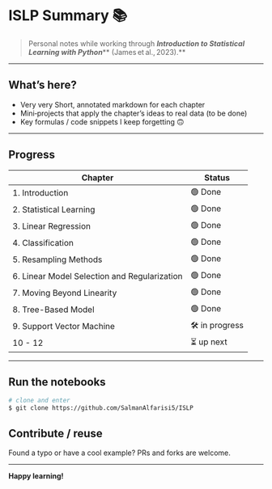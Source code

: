# ISLP Summary 📚

> Personal notes while working through ***Introduction to Statistical Learning with Python***** (James et al., 2023).**

---

## What’s here?

- Very very Short, annotated markdown for each chapter
- Mini‑projects that apply the chapter’s ideas to real data (to be done)
- Key formulas / code snippets I keep forgetting 🙃

---

## Progress

| Chapter                 | Status         |
| ----------------------- | -------------- |
| 1. Introduction | 🟢 Done |
| 2. Statistical Learning | 🟢 Done |
| 3. Linear Regression | 🟢 Done |
| 4. Classification | 🟢 Done |
| 5. Resampling Methods | 🟢 Done |
| 6. Linear Model Selection and Regularization | 🟢 Done |
| 7. Moving Beyond Linearity | 🟢 Done |
| 8. Tree-Based Model | 🟢 Done |
| 9. Support Vector Machine | 🛠 in progress |
| 10 - 12 | ⏳ up next |
---

## Run the notebooks

```bash
# clone and enter
$ git clone https://github.com/SalmanAlfarisi5/ISLP
```

## Contribute / reuse

Found a typo or have a cool example? PRs and forks are welcome. 

---

**Happy learning!**

